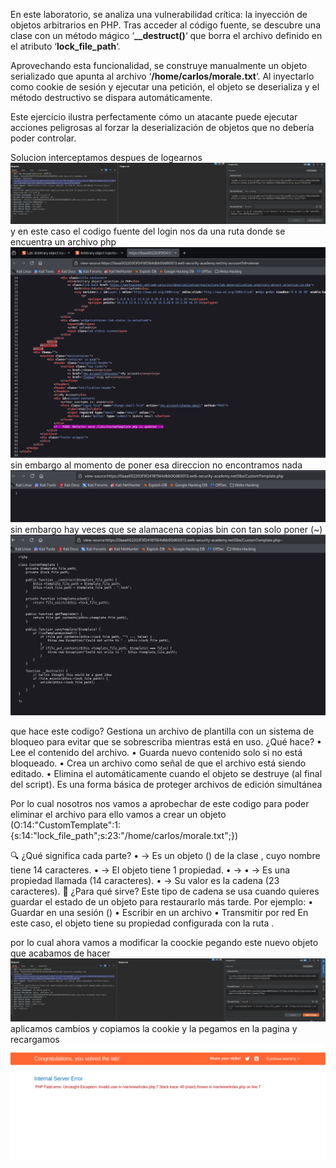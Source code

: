 En este laboratorio, se analiza una vulnerabilidad crítica: la inyección de objetos arbitrarios en PHP. Tras acceder al código fuente, se descubre una clase con un método mágico ‘**__destruct()**‘ que borra el archivo definido en el atributo ‘**lock_file_path**‘.

Aprovechando esta funcionalidad, se construye manualmente un objeto serializado que apunta al archivo ‘**/home/carlos/morale.txt**‘. Al inyectarlo como cookie de sesión y ejecutar una petición, el objeto se deserializa y el método destructivo se dispara automáticamente.

Este ejercicio ilustra perfectamente cómo un atacante puede ejecutar acciones peligrosas al forzar la deserialización de objetos que no debería poder controlar.

Solucion
interceptamos despues de logearnos
![Pasted_image_20250826212118.png](Imagenes/Pasted_image_20250826212118.png)
y en este caso el codigo fuente del login nos da una ruta donde se encuentra un archivo php
![Pasted_image_20250826212324.png](Imagenes/Pasted_image_20250826212324.png)
sin embargo al momento de poner esa direccion no encontramos nada
![Pasted_image_20250826212703.png](Imagenes/Pasted_image_20250826212703.png)
sin embargo hay veces que se alamacena copias bin con tan solo poner (~)
![Pasted_image_20250826212835.png](Imagenes/Pasted_image_20250826212835.png)

que hace este codigo?
Gestiona un archivo de plantilla con un sistema de bloqueo para evitar que se sobrescriba mientras está en uso.
¿Qué hace?
• 	Lee el contenido del archivo.
• 	Guarda nuevo contenido solo si no está bloqueado.
• 	Crea un archivo  como señal de que el archivo está siendo editado.
• 	Elimina el  automáticamente cuando el objeto se destruye (al final del script).
Es una forma básica de proteger archivos de edición simultánea

Por lo cual nosotros nos vamos a aprobechar de este codigo para poder eliminar el archivo para ello vamos a crear un objeto
(O:14:"CustomTemplate":1:{s:14:"lock_file_path";s:23:"/home/carlos/morale.txt";})

🔍 ¿Qué significa cada parte?
• 	 → Es un objeto () de la clase , cuyo nombre tiene 14 caracteres.
• 	 → El objeto tiene 1 propiedad.
• 	 →
• 	 → Es una propiedad llamada  (14 caracteres).
• 	 → Su valor es la cadena  (23 caracteres).
🧠 ¿Para qué sirve?
Este tipo de cadena se usa cuando quieres guardar el estado de un objeto para restaurarlo más tarde. Por ejemplo:
• 	Guardar en una sesión ()
• 	Escribir en un archivo
• 	Transmitir por red
En este caso, el objeto  tiene su propiedad  configurada con la ruta .

por lo cual ahora vamos a modificar la coockie pegando este nuevo objeto que acabamos de hacer
![Pasted_image_20250826213826.png](Imagenes/Pasted_image_20250826213826.png)
aplicamos cambios y copiamos la cookie y la pegamos en la pagina
y recargamos
![Pasted_image_20250826214052.png](Imagenes/Pasted_image_20250826214052.png)